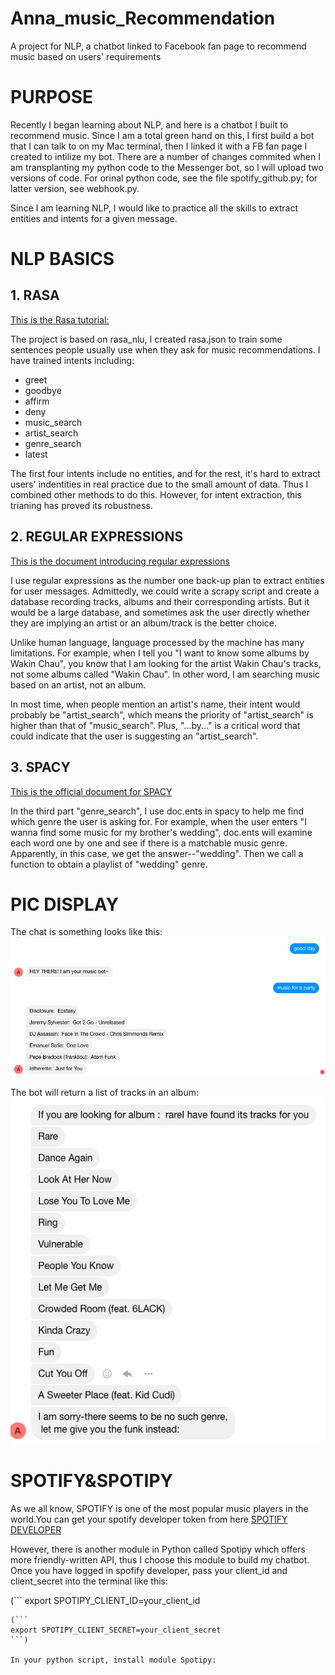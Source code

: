 # Anna_music_Recommendation
A project for NLP, a chatbot linked to Facebook fan page to recommend music based on users' requirements

# PURPOSE
Recently I began learning about NLP, and here is a chatbot I built to recommend music.
Since I am a total green hand on this, I first build a bot that I can talk to on my Mac terminal, then I linked it with a FB fan page I created to intilize my bot.
There are a number of changes commited when I am transplanting my python code to the Messenger bot, so I will upload two versions of code. For orinal python code, see the file spotify_github.py; for latter version, see webhook.py.

Since I am learning NLP, I would like to practice all the skills to extract entities and intents for a given message.
# NLP BASICS
## 1. RASA
[This is the Rasa tutorial:](https://rasa.com/docs/rasa/user-guide/rasa-tutorial/)

The project is based on rasa_nlu, I created rasa.json to train some sentences people usually use when they ask for music recommendations. I have trained intents including:
  * greet
  * goodbye
  * affirm
  * deny
  * music_search
  * artist_search
  * genre_search
  * latest

The first four intents include no entities, and for the rest, it's hard to extract users' indentities in real practice due to the small amount of data. Thus I combined other methods to do this. However, for intent extraction, this trianing has proved its robustness.
## 2. REGULAR EXPRESSIONS
[This is the document introducing regular expressions](https://docs.python.org/2/library/re.html)

I use regular expressions as the number one back-up plan to extract entities for user messages. Admittedly, we could write a scrapy script and create a database recording tracks, albums and their corresponding artists. But it would be a large database, and sometimes ask the user directly whether they are implying an artist or an album/track is the better choice.

Unlike human language, language processed by the machine has many limitations. For example, when I tell you "I want to know some albums by Wakin Chau", you know that I am looking for the artist Wakin Chau's tracks, not some albums called "Wakin Chau". In other word, I am searching music based on an artist, not an album. 

In most time, when people mention an artist's name, their intent would probably be "artist_search", which means the priority of "artist_search" is higher than that of "music_search". Plus, "...by..." is a critical word that could indicate that the user is suggesting an "artist_search".
## 3. SPACY
[This is the official document for SPACY](https://spacy.io/api/doc)

In the third part "genre_search", I use doc.ents in spacy to help me find which genre the user is asking for. For example, when the user enters "I wanna find some music for my brother's wedding", doc.ents will examine each word one by one and see if there is a matchable music genre. Apparently, in this case, we get the answer--"wedding". Then we call a function to obtain a playlist of "wedding" genre.

# PIC DISPLAY
The chat is something looks like this:
![Alt text](https://github.com/Georgeanna-Li/Anna_music_Recommendation/blob/master/pic1.png)

The bot will return a list of tracks in an album:
![Alt text](https://github.com/Georgeanna-Li/Anna_music_Recommendation/blob/master/pic2.png)

# SPOTIFY&SPOTIPY
As we all know, SPOTIFY is one of the most popular music players in the world.You can get your spotify developer token from here [SPOTIFY DEVELOPER](https://developer.spotify.com/dashboard/login)

However, there is another module in Python called Spotipy which offers more friendly-written API, thus I choose this module to build my chatbot.
Once you have logged in spofify developer, pass your client_id and client_secret into the terminal like this:

(```
export SPOTIPY_CLIENT_ID=your_client_id
```)
(```
export SPOTIPY_CLIENT_SECRET=your_client_secret
```)

In your python script, install module Spotipy:

